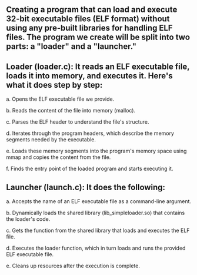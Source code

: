 ## Creating a program that can load and execute 32-bit executable files (ELF format) without using any pre-built libraries for handling ELF files. The program we create will be split into two parts: a "loader" and a "launcher."

## Loader (loader.c): It reads an ELF executable file, loads it into memory, and executes it. Here's what it does step by step:

a. Opens the ELF executable file we provide.

b. Reads the content of the file into memory (malloc).

c. Parses the ELF header to understand the file's structure.

d. Iterates through the program headers, which describe the memory segments needed by the executable.

e. Loads these memory segments into the program's memory space using mmap and copies the content from the file.

f. Finds the entry point of the loaded program and starts executing it.

## Launcher (launch.c): It does the following:

a. Accepts the name of an ELF executable file as a command-line argument.

b. Dynamically loads the shared library (lib_simpleloader.so) that contains the loader's code.

c. Gets the function from the shared library that loads and executes the ELF file.

d. Executes the loader function, which in turn loads and runs the provided ELF executable file.

e. Cleans up resources after the execution is complete.
